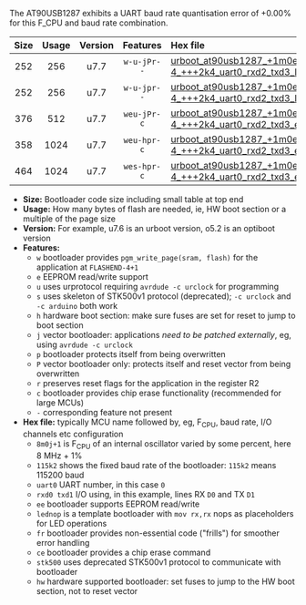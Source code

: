 The AT90USB1287 exhibits a UART baud rate quantisation error of +0.00% for this F_CPU and baud rate combination.

|Size|Usage|Version|Features|Hex file|
|:-:|:-:|:-:|:-:|:--|
|252|256|u7.7|`w-u-jPr--`|[urboot_at90usb1287_+1m0e-4_+++2k4_uart0_rxd2_txd3_lednop.hex](https://raw.githubusercontent.com/stefanrueger/urboot.hex/main/mcus/at90usb1287/internal_oscillator/fcpu_+1m0e-4/br_+++2k4/urboot_at90usb1287_+1m0e-4_+++2k4_uart0_rxd2_txd3_lednop.hex)|
|252|256|u7.7|`w-u-jpr--`|[urboot_at90usb1287_+1m0e-4_+++2k4_uart0_rxd2_txd3_lednop_fr.hex](https://raw.githubusercontent.com/stefanrueger/urboot.hex/main/mcus/at90usb1287/internal_oscillator/fcpu_+1m0e-4/br_+++2k4/urboot_at90usb1287_+1m0e-4_+++2k4_uart0_rxd2_txd3_lednop_fr.hex)|
|376|512|u7.7|`weu-jPr-c`|[urboot_at90usb1287_+1m0e-4_+++2k4_uart0_rxd2_txd3_ee_lednop_fr_ce.hex](https://raw.githubusercontent.com/stefanrueger/urboot.hex/main/mcus/at90usb1287/internal_oscillator/fcpu_+1m0e-4/br_+++2k4/urboot_at90usb1287_+1m0e-4_+++2k4_uart0_rxd2_txd3_ee_lednop_fr_ce.hex)|
|358|1024|u7.7|`weu-hpr-c`|[urboot_at90usb1287_+1m0e-4_+++2k4_uart0_rxd2_txd3_ee_lednop_fr_ce_hw.hex](https://raw.githubusercontent.com/stefanrueger/urboot.hex/main/mcus/at90usb1287/internal_oscillator/fcpu_+1m0e-4/br_+++2k4/urboot_at90usb1287_+1m0e-4_+++2k4_uart0_rxd2_txd3_ee_lednop_fr_ce_hw.hex)|
|464|1024|u7.7|`wes-hpr-c`|[urboot_at90usb1287_+1m0e-4_+++2k4_uart0_rxd2_txd3_ee_lednop_fr_ce_stk500_hw.hex](https://raw.githubusercontent.com/stefanrueger/urboot.hex/main/mcus/at90usb1287/internal_oscillator/fcpu_+1m0e-4/br_+++2k4/urboot_at90usb1287_+1m0e-4_+++2k4_uart0_rxd2_txd3_ee_lednop_fr_ce_stk500_hw.hex)|

- **Size:** Bootloader code size including small table at top end
- **Usage:** How many bytes of flash are needed, ie, HW boot section or a multiple of the page size
- **Version:** For example, u7.6 is an urboot version, o5.2 is an optiboot version
- **Features:**
  + `w` bootloader provides `pgm_write_page(sram, flash)` for the application at `FLASHEND-4+1`
  + `e` EEPROM read/write support
  + `u` uses urprotocol requiring `avrdude -c urclock` for programming
  + `s` uses skeleton of STK500v1 protocol (deprecated); `-c urclock` and `-c arduino` both work
  + `h` hardware boot section: make sure fuses are set for reset to jump to boot section
  + `j` vector bootloader: applications *need to be patched externally*, eg, using `avrdude -c urclock`
  + `p` bootloader protects itself from being overwritten
  + `P` vector bootloader only: protects itself and reset vector from being overwritten
  + `r` preserves reset flags for the application in the register R2
  + `c` bootloader provides chip erase functionality (recommended for large MCUs)
  + `-` corresponding feature not present
- **Hex file:** typically MCU name followed by, eg, F<sub>CPU</sub>, baud rate, I/O channels etc configuration
  + `8m0j+1` is F<sub>CPU</sub> of an internal oscillator varied by some percent, here 8 MHz + 1%
  + `115k2` shows the fixed baud rate of the bootloader: `115k2` means 115200 baud
  + `uart0` UART number, in this case `0`
  + `rxd0 txd1` I/O using, in this example, lines RX `D0` and TX `D1`
  + `ee` bootloader supports EEPROM read/write
  + `lednop` is a template bootloader with `mov rx,rx` nops as placeholders for LED operations
  + `fr` bootloader provides non-essential code ("frills") for smoother error handling
  + `ce` bootloader provides a chip erase command
  + `stk500` uses deprecated STK500v1 protocol to communicate with bootloader
  + `hw` hardware supported bootloader: set fuses to jump to the HW boot section, not to reset vector
